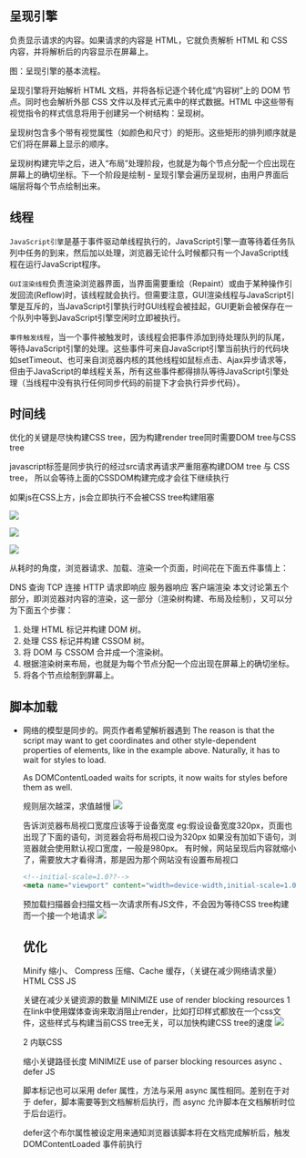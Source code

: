 ## 呈现引擎 
负责显示请求的内容。如果请求的内容是 HTML，它就负责解析 HTML 和 CSS 内容，并将解析后的内容显示在屏幕上。

图：呈现引擎的基本流程。

呈现引擎将开始解析 HTML 文档，并将各标记逐个转化成“内容树”上的 DOM 节点。同时也会解析外部 CSS 文件以及样式元素中的样式数据。HTML 中这些带有视觉指令的样式信息将用于创建另一个树结构：呈现树。

呈现树包含多个带有视觉属性（如颜色和尺寸）的矩形。这些矩形的排列顺序就是它们将在屏幕上显示的顺序。

呈现树构建完毕之后，进入“布局”处理阶段，也就是为每个节点分配一个应出现在屏幕上的确切坐标。下一个阶段是绘制 - 呈现引擎会遍历呈现树，由用户界面后端层将每个节点绘制出来。


## 线程

`JavaScript引擎`是基于事件驱动单线程执行的，JavaScript引擎一直等待着任务队列中任务的到来，然后加以处理，浏览器无论什么时候都只有一个JavaScript线程在运行JavaScript程序。

`GUI渲染线程`负责渲染浏览器界面，当界面需要重绘（Repaint）或由于某种操作引发回流(Reflow)时，该线程就会执行。但需要注意，GUI渲染线程与JavaScript引擎是互斥的，当JavaScript引擎执行时GUI线程会被挂起，GUI更新会被保存在一个队列中等到JavaScript引擎空闲时立即被执行。

`事件触发线程`，当一个事件被触发时，该线程会把事件添加到待处理队列的队尾，等待JavaScript引擎的处理。这些事件可来自JavaScript引擎当前执行的代码块如setTimeout、也可来自浏览器内核的其他线程如鼠标点击、Ajax异步请求等，但由于JavaScript的单线程关系，所有这些事件都得排队等待JavaScript引擎处理（当线程中没有执行任何同步代码的前提下才会执行异步代码）。

## 时间线

优化的关键是尽快构建CSS tree，因为构建render tree同时需要DOM tree与CSS tree

javascript标签是同步执行的经过src请求再请求严重阻塞构建DOM tree 与 CSS tree，
所以会等待上面的CSSDOM构建完成才会往下继续执行

如果js在CSS上方，js会立即执行不会被CSS tree构建阻塞

![](https://ws2.sinaimg.cn/large/006tNc79gy1fou41l3s1cj30ph0d7n1d.jpg)

![](https://ws4.sinaimg.cn/large/006tNc79gy1fou4q81pf7j30q00ewwjn.jpg)

![](https://ws4.sinaimg.cn/large/006tNc79gy1fou58ns2qvj30po0e2wqf.jpg)

从耗时的角度，浏览器请求、加载、渲染一个页面，时间花在下面五件事情上：

DNS 查询
TCP 连接
HTTP 请求即响应
服务器响应
客户端渲染
本文讨论第五个部分，即浏览器对内容的渲染，这一部分（渲染树构建、布局及绘制），又可以分为下面五个步骤：

1. 处理 HTML 标记并构建 DOM 树。
2. 处理 CSS 标记并构建 CSSOM 树。
3. 将 DOM 与 CSSOM 合并成一个渲染树。
4. 根据渲染树来布局，也就是为每个节点分配一个应出现在屏幕上的确切坐标。
5. 将各个节点绘制到屏幕上。


## 脚本加载
- 网络的模型是同步的。网页作者希望解析器遇到 <script> 标记时立即解析并执行脚本。文档的解析将停止，直到脚本执行完毕。如果脚本是外部的，那么解析过程会停止，直到从网络同步抓取资源完成后再继续。此模型已经使用了多年，也在 HTML4 和 HTML5 规范中进行了指定。
作者也可以将脚本标注为“defer”，这样它就不会停止文档解析，而是等到解析结束才执行。HTML5 增加了一个选项，可将脚本标记为异步，以便由其他线程解析和执行。

- Firefox 在样式表加载和解析的过程中，会禁止所有脚本。而对于 WebKit 而言，仅当脚本尝试访问的样式属性可能受尚未加载的样式表影响时，它才会禁止该脚本。

### 呈现树和 DOM 树的关系
呈现器是和 DOM 元素相对应的，但并非一一对应。非可视化的 DOM 元素不会插入呈现树中，例如“head”元素。如果元素的 display 属性值为“none”，那么也不会显示在呈现树中（但是 visibility 属性值为“hidden”的元素仍会显示）。

在 WebKit 中，解析样式和创建呈现器的过程称为“附加”。每个 DOM 节点都有一个“attach”方法。附加是同步进行的，将节点插入 DOM 树需要调用新的节点“attach”方法。

### 呈现器

````
class RenderObject{
  virtual void layout();//布局
  virtual void paint(PaintInfo);//绘制
  virtual void rect repaintRect();
  Node* node;  //DOM节点
  RenderStyle* style;  // the computed style
  RenderLayer* containgLayer; //the containing z-index layer
}
````

 布局是一个递归的过程。它从根呈现器（对应于 HTML 文档的 <html> 元素）开始，然后递归遍历部分或所有的框架层次结构，为每一个需要计算的呈现器计算几何信息。
 
 根呈现器的位置左边是 0,0，其尺寸为视口（也就是浏览器窗口的可见区域）。
 所有的呈现器都有一个“layout”或者“reflow”方法，每一个呈现器都会调用其需要进行布局的子代的 layout 方法。


## 布局
### 全局布局(同步)和增量布局(异步)
全局布局是指触发了整个呈现树范围的布局，触发原因可能包括：

影响所有呈现器的全局样式更改，例如字体大小更改。
屏幕大小调整。
布局可以采用增量方式，也就是只对 dirty 呈现器进行布局

异步布局和同步布局
增量布局是异步执行的。Firefox 将增量布局的“reflow 命令”加入队列，而调度程序会触发这些命令的批量执行。WebKit 也有用于执行增量布局的计时器：对呈现树进行遍历，并对 dirty 呈现器进行布局。 


当你增加、删除、修改DOM结点时，会导致Reflow或Repaint
当你移动DOM的位置，或是搞个动画的时候。
当你修改CSS样式的时候。
当你Resize窗口的时候（移动端没有这个问题），或是滚动的时候。
当你修改网页的默认字体时。

基本上来说，reflow有如下的几个原因：

Initial。网页初始化的时候。
Incremental。一些Javascript在操作DOM Tree时。
Resize。其些元件的尺寸变了。
StyleChange。如果CSS的属性发生变化了。
Dirty。几个Incremental的reflow发生在同一个frame的子树上。
好了，我们来看一个示例吧：

````js
var bstyle = document.body.style; // cache
 
bstyle.padding = "20px"; // reflow, repaint
bstyle.border = "10px solid red"; //  再一次的 reflow 和 repaint
 
bstyle.color = "blue"; // repaint
bstyle.backgroundColor = "#fad"; // repaint
 
bstyle.fontSize = "2em"; // reflow, repaint

// new DOM element - reflow, repaint
document.body.appendChild(document.createTextNode('dude!'));
````

当然，我们的浏览器是聪明的，它不会像上面那样，你每改一次样式，它就reflow或repaint一次。一般来说，浏览器会把这样的操作积攒一批，然后做一次reflow，这又叫异步reflow或增量异步reflow。但是有些情况浏览器是不会这么做的，比如：resize窗口，改变了页面默认的字体，等。对于这些操作，浏览器会马上进行reflow。

但是有些时候，我们的脚本会阻止浏览器这么干，比如：如果我们请求下面的一些DOM值：

- offsetTop, offsetLeft, offsetWidth, offsetHeight
- scrollTop/Left/Width/Height
- clientTop/Left/Width/Height
- IE中的 getComputedStyle(), 或 currentStyle

因为，如果我们的程序需要这些值，那么浏览器需要返回最新的值，而这样一样会flush出去一些样式的改变，从而造成频繁的reflow/repaint(触发增量布局)

### 减少reflow/repaint
下面是一些Best Practices：

1）不要一条一条地修改DOM的样式。与其这样，还不如预先定义好css的class，然后修改DOM的className。

````
// bad
var left = 10,
top = 10;
el.style.left = left + "px";
el.style.top  = top  + "px";
 
// Good
el.className += " theclassname";
 
// Good
el.style.cssText += "; left: " + left + "px; top: " + top + "px;";
2）把DOM离线后修改。如：
````

使用documentFragment 对象在内存里操作DOM
先把DOM给display:none(有一次reflow)，然后你想怎么改就怎么改。比如修改100次，然后再把他显示出来。
clone一个DOM结点到内存里，然后想怎么改就怎么改，改完后，和在线的那个的交换一下。
3）不要把DOM结点的属性值放在一个循环里当成循环里的变量。不然这会导致大量地读写这个结点的属性。

4）尽可能的修改层级比较低的DOM。当然，改变层级比较底的DOM有可能会造成大面积的reflow，但是也可能影响范围很小。

5）为动画的HTML元件使用fixed或absoult的position，那么修改他们的CSS是不会reflow的。

6）千万不要使用table布局。因为可能很小的一个小改动会造成整个table的重新布局。

### 事件循环
浏览器的主线程是事件循环。它是一个无限循环，永远处于接受处理状态，并等待事件（如布局和绘制事件）发生，并进行处理。这是 Firefox 中关于主事件循环的代码：

````
while (!mExiting)
    NS_ProcessNextEvent(thread);
````

Reflow——意味着元件的几何尺寸变了，我们需要重新验证并计算Render Tree。

注：display:none会触发reflow，而visibility:hidden只会触发repaint，因为没有发现位置变化。

repaint(重绘) ，repaint发生更改时，元素的外观被改变，且在没有改变布局的情况下发生，如改变outline,visibility,background color，不会影响到dom结构渲染。

reflow(渲染)，与repaint区别就是他会影响到dom的结构渲染，同时他会触发repaint，他会改变他本身与所有父辈元素(祖先)，这种开销是非常昂贵的，导致性能下降是必然的，页面元素越多效果越明显。

所以display:none才会产生reflow


## 特异性
选择器的特异性由 CSS2 规范定义如下：

- 如果声明来自于“style”属性，而不是带有选择器的规则，则记为 1，否则记为 0 (= a)
- 记为选择器中 ID 属性的个数 (= b)
- 记为选择器中其他属性和伪类的个数 (= c)
- 记为选择器中元素名称和伪元素的个数 (= d)

将四个数字按 a-b-c-d 这样连接起来（位于大数进制的数字系统中），构成特异性。
您使用的进制取决于上述类别中的最高计数。 
例如，如果 a=14，您可以使用十六进制。如果 a=17，那么您需要使用十七进制；当然不太可能出现这种情况，除非是存在如下的选择器：html body div div p ...（在选择器中出现了 17 个标记，这样的可能性极低）。

一些示例：

````
 *             {}  /* a=0 b=0 c=0 d=0 -> specificity = 0,0,0,0 */
 li            {}  /* a=0 b=0 c=0 d=1 -> specificity = 0,0,0,1 */
 li:first-line {}  /* a=0 b=0 c=0 d=2 -> specificity = 0,0,0,2 */
 ul li         {}  /* a=0 b=0 c=0 d=2 -> specificity = 0,0,0,2 */
 ul ol+li      {}  /* a=0 b=0 c=0 d=3 -> specificity = 0,0,0,3 */
 h1 + *[rel=up]{}  /* a=0 b=0 c=1 d=1 -> specificity = 0,0,1,1 */
 ul ol li.red  {}  /* a=0 b=0 c=1 d=3 -> specificity = 0,0,1,3 */
 li.red.level  {}  /* a=0 b=0 c=2 d=1 -> specificity = 0,0,2,1 */
 #x34y         {}  /* a=0 b=1 c=0 d=0 -> specificity = 0,1,0,0 */
 style=""          /* a=1 b=0 c=0 d=0 -> specificity = 1,0,0,0 */
 ````

## 参考
Wikipedia layout reflow
https://zhuanlan.zhihu.com/p/29418126
https://developers.google.com/web/fundamentals/performance/critical-rendering-path/?hl=zh-cn
https://cn.udacity.com/course/website-performance-optimization--ud884



为什么会阻塞
js在浏览器中需要被下载、解释、执行这三部。 html中的script标签是阻塞的， 也就是说顺序下载、解释、执行。

浏览器会在js执行后决定当前文档是否需要进行重新渲染或者重排。 
js引擎线程和UI线程是互斥的， 所以js执行时会阻塞页面的渲染。

下载虽然是异步的， 但是执行还是同步的。 先出现的SCRIPT标签一定是先执行。 即使它是最后一个下载完成。
js执行中终端浏览器html解析

图片不会影响render关键路径


DOMContentLoaded and styles
External style sheets don’t affect DOM, and so DOMContentLoaded does not wait for them.

But there’s a pitfall: if we have a script after the style, then that script must wait for the stylesheet to execute:

<link type="text/css" rel="stylesheet" href="style.css">
<script>
  // the script doesn't not execute until the stylesheet is loaded
  alert(getComputedStyle(document.body).marginTop);
</script>
The reason is that the script may want to get coordinates and other style-dependent properties of elements, like in the example above. Naturally, it has to wait for styles to load.

As DOMContentLoaded waits for scripts, it now waits for styles before them as well.



规则层次越深，求值越慢
![](https://ws2.sinaimg.cn/large/006tNc79gy1fou3ak0ozmj30o90c2td0.jpg)

告诉浏览器布局视口宽度应该等于设备宽度
eg:假设设备宽度320px，页面也出现了下面的语句，浏览器会将布局视口设为320px
如果没有加如下语句，浏览器就会使用默认视口宽度，一般是980px。
有时候，网站呈现后内容就缩小了，需要放大才看得清，那是因为那个网站没有设置布局视口
````html
<!--initial-scale=1.0??-->
<meta name="viewport" content="width=device-width,initial-scale=1.0">
````

预加载扫描器会扫描文档一次请求所有JS文件，不会因为等待CSS tree构建而一个接一个地请求
![](https://ws3.sinaimg.cn/large/006tNc79gy1fou714f2m4j30um0hzaiw.jpg)

## 优化

Minify 缩小、 Compress 压缩、Cache 缓存，（关键在减少网络请求量）
HTML CSS JS

关键在减少关键资源的数量
MINIMIZE use of render blocking resources
1 在link中使用媒体查询来取消阻止render，比如打印样式都放在一个css文件，这些样式与构建当前CSS tree无关，可以加快构建CSS tree的速度
![](https://ws1.sinaimg.cn/large/006tNc79gy1fou65f0wn7j30qc0can0w.jpg)

2 内联CSS

缩小关键路径长度
MINIMIZE use of parser blocking resources
async 、 defer JS


脚本标记也可以采用 defer 属性，方法与采用 async 属性相同。差别在于对于 defer，脚本需要等到文档解析后执行，而 async 允许脚本在文档解析时位于后台运行。

defer这个布尔属性被设定用来通知浏览器该脚本将在文档完成解析后，触发 DOMContentLoaded 事件前执行